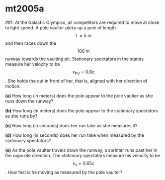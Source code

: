 # mt2005a

##1.
At the Galactic Olympics, all competitors are required to move at close to light speed. A pole vaulter picks up a pole of length $$L=5\:\text{m}$$ and then races down the $$100\:\text{m}$$ runway towards the vaulting pit. Stationary spectators in the stands measure her velocity to be $$v_{\text{PV}}=0.8c$$. She holds the out in front of her, that is, aligned with her direction of motion.

**(a)** How long (in meters) does the pole appear to the pole vaulter as she runs down the runway?

**(b)** How long (in meters) does the pole appear to the stationary spectators as she runs by?

**(c)** How long (in seconds) does her run take as she measures it?

**(d)** How long (in seconds) does her run take when measured by the stationary spectators?

**(e)** As the pole vaulter travels down the runway, a sprinter runs past her in the opposite
direction. The stationary spectators measure his velocity to be $$v_s=0.65c$$. How fast is he moving as measured by the pole vaulter?